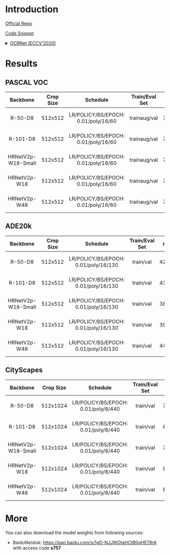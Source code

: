 # Introduction

<a href="https://github.com/openseg-group/OCNet.pytorch">Official Repo</a>

<a href="https://github.com/SegmentationBLWX/sssegmentation/blob/main/ssseg/modules/models/segmentors/ocrnet/ocrnet.py">Code Snippet</a>

<details>
<summary align="left"><a href="https://arxiv.org/pdf/1909.11065.pdf">OCRNet (ECCV'2020)</a></summary>

```latex
@article{yuan2019object,
    title={Object-contextual representations for semantic segmentation},
    author={Yuan, Yuhui and Chen, Xilin and Wang, Jingdong},
    journal={arXiv preprint arXiv:1909.11065},
    year={2019}
}
```

</details>


# Results

## PASCAL VOC
| Backbone           | Crop Size  | Schedule                             | Train/Eval Set  | mIoU   | Download                                                                                                                                                                                                                                                                                                                                                                                    |
| :-:                | :-:        | :-:                                  | :-:             | :-:    | :-:                                                                                                                                                                                                                                                                                                                                                                                         |
| R-50-D8            | 512x512    | LR/POLICY/BS/EPOCH: 0.01/poly/16/60  | trainaug/val    | 76.75% | [cfg](https://raw.githubusercontent.com/SegmentationBLWX/sssegmentation/main/ssseg/configs/ocrnet/ocrnet_resnet50os8_voc.py) &#124; [model](https://github.com/SegmentationBLWX/modelstore/releases/download/ssseg_ocrnet/ocrnet_resnet50os8_voc_train.pth) &#124; [log](https://github.com/SegmentationBLWX/modelstore/releases/download/ssseg_ocrnet/ocrnet_resnet50os8_voc_train.log)    |
| R-101-D8           | 512x512    | LR/POLICY/BS/EPOCH: 0.01/poly/16/60  | trainaug/val    | 78.82% | [cfg](https://raw.githubusercontent.com/SegmentationBLWX/sssegmentation/main/ssseg/configs/ocrnet/ocrnet_resnet101os8_voc.py) &#124; [model](https://github.com/SegmentationBLWX/modelstore/releases/download/ssseg_ocrnet/ocrnet_resnet101os8_voc_train.pth) &#124; [log](https://github.com/SegmentationBLWX/modelstore/releases/download/ssseg_ocrnet/ocrnet_resnet101os8_voc_train.log) |
| HRNetV2p-W18-Small | 512x512    | LR/POLICY/BS/EPOCH: 0.01/poly/16/60  | trainaug/val    | 72.80% | [cfg](https://raw.githubusercontent.com/SegmentationBLWX/sssegmentation/main/ssseg/configs/ocrnet/ocrnet_hrnetv2w18s_voc.py) &#124; [model](https://github.com/SegmentationBLWX/modelstore/releases/download/ssseg_ocrnet/ocrnet_hrnetv2w18s_voc_train.pth) &#124; [log](https://github.com/SegmentationBLWX/modelstore/releases/download/ssseg_ocrnet/ocrnet_hrnetv2w18s_voc_train.log)    |
| HRNetV2p-W18       | 512x512    | LR/POLICY/BS/EPOCH: 0.01/poly/16/60  | trainaug/val    | 75.80% | [cfg](https://raw.githubusercontent.com/SegmentationBLWX/sssegmentation/main/ssseg/configs/ocrnet/ocrnet_hrnetv2w18_voc.py) &#124; [model](https://github.com/SegmentationBLWX/modelstore/releases/download/ssseg_ocrnet/ocrnet_hrnetv2w18_voc_train.pth) &#124; [log](https://github.com/SegmentationBLWX/modelstore/releases/download/ssseg_ocrnet/ocrnet_hrnetv2w18_voc_train.log)       |
| HRNetV2p-W48       | 512x512    | LR/POLICY/BS/EPOCH: 0.01/poly/16/60  | trainaug/val    | 77.60% | [cfg](https://raw.githubusercontent.com/SegmentationBLWX/sssegmentation/main/ssseg/configs/ocrnet/ocrnet_hrnetv2w48_voc.py) &#124; [model](https://github.com/SegmentationBLWX/modelstore/releases/download/ssseg_ocrnet/ocrnet_hrnetv2w48_voc_train.pth) &#124; [log](https://github.com/SegmentationBLWX/modelstore/releases/download/ssseg_ocrnet/ocrnet_hrnetv2w48_voc_train.log)       |

## ADE20k
| Backbone           | Crop Size  | Schedule                             | Train/Eval Set  | mIoU   | Download                                                                                                                                                                                                                                                                                                                                                                                             |
| :-:                | :-:        | :-:                                  | :-:             | :-:    | :-:                                                                                                                                                                                                                                                                                                                                                                                                  |
| R-50-D8            | 512x512    | LR/POLICY/BS/EPOCH: 0.01/poly/16/130 | train/val       | 42.47% | [cfg](https://raw.githubusercontent.com/SegmentationBLWX/sssegmentation/main/ssseg/configs/ocrnet/ocrnet_resnet50os8_ade20k.py) &#124; [model](https://github.com/SegmentationBLWX/modelstore/releases/download/ssseg_ocrnet/ocrnet_resnet50os8_ade20k_train.pth) &#124; [log](https://github.com/SegmentationBLWX/modelstore/releases/download/ssseg_ocrnet/ocrnet_resnet50os8_ade20k_train.log)    |
| R-101-D8           | 512x512    | LR/POLICY/BS/EPOCH: 0.01/poly/16/130 | train/val       | 43.99% | [cfg](https://raw.githubusercontent.com/SegmentationBLWX/sssegmentation/main/ssseg/configs/ocrnet/ocrnet_resnet101os8_ade20k.py) &#124; [model](https://github.com/SegmentationBLWX/modelstore/releases/download/ssseg_ocrnet/ocrnet_resnet101os8_ade20k_train.pth) &#124; [log](https://github.com/SegmentationBLWX/modelstore/releases/download/ssseg_ocrnet/ocrnet_resnet101os8_ade20k_train.log) |
| HRNetV2p-W18-Small | 512x512    | LR/POLICY/BS/EPOCH: 0.01/poly/16/130 | train/val       | 38.04% | [cfg](https://raw.githubusercontent.com/SegmentationBLWX/sssegmentation/main/ssseg/configs/ocrnet/ocrnet_hrnetv2w18s_ade20k.py) &#124; [model](https://github.com/SegmentationBLWX/modelstore/releases/download/ssseg_ocrnet/ocrnet_hrnetv2w18s_ade20k_train.pth) &#124; [log](https://github.com/SegmentationBLWX/modelstore/releases/download/ssseg_ocrnet/ocrnet_hrnetv2w18s_ade20k_train.log)    |
| HRNetV2p-W18       | 512x512    | LR/POLICY/BS/EPOCH: 0.01/poly/16/130 | train/val       | 39.85% | [cfg](https://raw.githubusercontent.com/SegmentationBLWX/sssegmentation/main/ssseg/configs/ocrnet/ocrnet_hrnetv2w18_ade20k.py) &#124; [model](https://github.com/SegmentationBLWX/modelstore/releases/download/ssseg_ocrnet/ocrnet_hrnetv2w18_ade20k_train.pth) &#124; [log](https://github.com/SegmentationBLWX/modelstore/releases/download/ssseg_ocrnet/ocrnet_hrnetv2w18_ade20k_train.log)       |
| HRNetV2p-W48       | 512x512    | LR/POLICY/BS/EPOCH: 0.01/poly/16/130 | train/val       | 44.03% | [cfg](https://raw.githubusercontent.com/SegmentationBLWX/sssegmentation/main/ssseg/configs/ocrnet/ocrnet_hrnetv2w48_ade20k.py) &#124; [model](https://github.com/SegmentationBLWX/modelstore/releases/download/ssseg_ocrnet/ocrnet_hrnetv2w48_ade20k_train.pth) &#124; [log](https://github.com/SegmentationBLWX/modelstore/releases/download/ssseg_ocrnet/ocrnet_hrnetv2w48_ade20k_train.log)       |

## CityScapes
| Backbone           | Crop Size  | Schedule                             | Train/Eval Set  | mIoU   | Download                                                                                                                                                                                                                                                                                                                                                                                                         |
| :-:                | :-:        | :-:                                  | :-:             | :-:    | :-:                                                                                                                                                                                                                                                                                                                                                                                                              |
| R-50-D8            | 512x1024   | LR/POLICY/BS/EPOCH: 0.01/poly/8/440  | train/val       | 79.40% | [cfg](https://raw.githubusercontent.com/SegmentationBLWX/sssegmentation/main/ssseg/configs/ocrnet/ocrnet_resnet50os8_cityscapes.py) &#124; [model](https://github.com/SegmentationBLWX/modelstore/releases/download/ssseg_ocrnet/ocrnet_resnet50os8_cityscapes_train.pth) &#124; [log](https://github.com/SegmentationBLWX/modelstore/releases/download/ssseg_ocrnet/ocrnet_resnet50os8_cityscapes_train.log)    |
| R-101-D8           | 512x1024   | LR/POLICY/BS/EPOCH: 0.01/poly/8/440  | train/val       | 80.61% | [cfg](https://raw.githubusercontent.com/SegmentationBLWX/sssegmentation/main/ssseg/configs/ocrnet/ocrnet_resnet101os8_cityscapes.py) &#124; [model](https://github.com/SegmentationBLWX/modelstore/releases/download/ssseg_ocrnet/ocrnet_resnet101os8_cityscapes_train.pth) &#124; [log](https://github.com/SegmentationBLWX/modelstore/releases/download/ssseg_ocrnet/ocrnet_resnet101os8_cityscapes_train.log) |
| HRNetV2p-W18-Small | 512x1024   | LR/POLICY/BS/EPOCH: 0.01/poly/8/440  | train/val       | 79.30% | [cfg](https://raw.githubusercontent.com/SegmentationBLWX/sssegmentation/main/ssseg/configs/ocrnet/ocrnet_hrnetv2w18s_cityscapes.py) &#124; [model](https://github.com/SegmentationBLWX/modelstore/releases/download/ssseg_ocrnet/ocrnet_hrnetv2w18s_cityscapes_train.pth) &#124; [log](https://github.com/SegmentationBLWX/modelstore/releases/download/ssseg_ocrnet/ocrnet_hrnetv2w18s_cityscapes_train.log)    |
| HRNetV2p-W18       | 512x1024   | LR/POLICY/BS/EPOCH: 0.01/poly/8/440  | train/val       | 80.58% | [cfg](https://raw.githubusercontent.com/SegmentationBLWX/sssegmentation/main/ssseg/configs/ocrnet/ocrnet_hrnetv2w18_cityscapes.py) &#124; [model](https://github.com/SegmentationBLWX/modelstore/releases/download/ssseg_ocrnet/ocrnet_hrnetv2w18_cityscapes_train.pth) &#124; [log](https://github.com/SegmentationBLWX/modelstore/releases/download/ssseg_ocrnet/ocrnet_hrnetv2w18_cityscapes_train.log)       |
| HRNetV2p-W48       | 512x1024   | LR/POLICY/BS/EPOCH: 0.01/poly/8/440  | train/val       | 81.44% | [cfg](https://raw.githubusercontent.com/SegmentationBLWX/sssegmentation/main/ssseg/configs/ocrnet/ocrnet_hrnetv2w48_cityscapes.py) &#124; [model](https://github.com/SegmentationBLWX/modelstore/releases/download/ssseg_ocrnet/ocrnet_hrnetv2w48_cityscapes_train.pth) &#124; [log](https://github.com/SegmentationBLWX/modelstore/releases/download/ssseg_ocrnet/ocrnet_hrnetv2w48_cityscapes_train.log)       |


# More
You can also download the model weights from following sources:
- BaiduNetdisk: https://pan.baidu.com/s/1gD-NJJWOtaHCtB0qHE79rA with access code **s757**